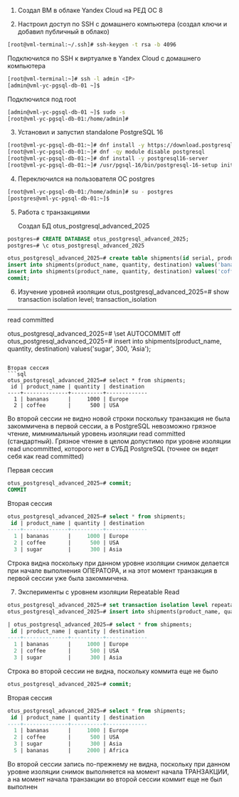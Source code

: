 1. Создал ВМ в облаке Yandex Cloud на РЕД ОС 8


2. Настроил доступ по SSH c домашнего компьютера (создал ключи и добавил публичный в облако)
```bash
[root@vml-terminal:~/.ssh]# ssh-keygen -t rsa -b 4096
```

   Подключился по SSH к виртуалке в Yandex Cloud с домашнего компьютера
```bash
[root@vml-terminal:~]# ssh -l admin <IP>
[admin@vml-yc-pgsql-db-01 ~]$
```

   Подключился под root
```bash
[admin@vml-yc-pgsql-db-01 ~]$ sudo -s
[root@vml-yc-pgsql-db-01:/home/admin]# 
```

3. Установил и запустил standalone PostgreSQL 16 
```bash
[root@vml-yc-pgsql-db-01:~]# dnf install -y https://download.postgresql.org/pub/repos/yum/reporpms/EL-8-x86_64/pgdg-redhat-repo-latest.noarch.rpm
[root@vml-yc-pgsql-db-01:~]# dnf -qy module disable postgresql
[root@vml-yc-pgsql-db-01:~]# dnf install -y postgresql16-server
[root@vml-yc-pgsql-db-01:~]# /usr/pgsql-16/bin/postgresql-16-setup initdb
```

4. Переключился на пользователя ОС postgres
```bash
[root@vml-yc-pgsql-db-01:/home/admin]# su - postgres
[postgres@vml-yc-pgsql-db-01:~]$ 
```

5. Работа с транзакциями

   Создал БД otus_postgresql_advanced_2025
```sql
postgres=# CREATE DATABASE otus_postgresql_advanced_2025;
postgres=# \c otus_postgresql_advanced_2025
```

```sql
otus_postgresql_advanced_2025=# create table shipments(id serial, product_name text, quantity int, destination text);
insert into shipments(product_name, quantity, destination) values('bananas', 1000, 'Europe');
insert into shipments(product_name, quantity, destination) values('coffee', 500, 'USA');
commit;
```

6. Изучение уровней изоляции
otus_postgresql_advanced_2025=# show transaction isolation level;
 transaction_isolation
-----------------------
 read committed

otus_postgresql_advanced_2025=# \set AUTOCOMMIT off
otus_postgresql_advanced_2025=# insert into shipments(product_name, quantity, destination) values('sugar', 300, 'Asia');
```

Вторая сессия
```sql
otus_postgresql_advanced_2025=# select * from shipments;
 id | product_name | quantity | destination
----+--------------+----------+-------------
  1 | bananas      |     1000 | Europe
  2 | coffee       |      500 | USA
```

Во второй сессии не видно новой строки поскольку транзакция не была закоммичена в первой сессии, 
а в PostgreSQL невозможно грязное чтение, мимнимальный уровень изоляции read committed (стандартный).
Грязное чтение в целом допустимо при уровне изоляции read uncommitted, которого нет в СУБД PostgreSQL (точнее он ведет себя как read committed)


Первая сессия
```sql
otus_postgresql_advanced_2025=# commit;
COMMIT
```


Вторая сессия
```sql
otus_postgresql_advanced_2025=# select * from shipments;
 id | product_name | quantity | destination
----+--------------+----------+-------------
  1 | bananas      |     1000 | Europe
  2 | coffee       |      500 | USA
  3 | sugar        |      300 | Asia
```

Строка видна поскольку при данном уровне изоляции снимок делается при начале выполнения ОПЕРАТОРА,
и на этот момент транзакция в первой сессии уже была закоммичена.



7. Эксперименты с уровнем изоляции Repeatable Read

```sql
otus_postgresql_advanced_2025=# set transaction isolation level repeatable read;
otus_postgresql_advanced_2025=# insert into shipments(product_name, quantity, destination) values('bananas', 2000, 'Africa');

| otus_postgresql_advanced_2025=# select * from shipments;
 id | product_name | quantity | destination
----+--------------+----------+-------------
  1 | bananas      |     1000 | Europe
  2 | coffee       |      500 | USA
  3 | sugar        |      300 | Asia
```
Строка во второй сессии не видна, поскольку коммита еще не было


```sql
otus_postgresql_advanced_2025=# commit;
```

Вторая сессия
```sql
otus_postgresql_advanced_2025=# select * from shipments;
 id | product_name | quantity | destination
----+--------------+----------+-------------
  1 | bananas      |     1000 | Europe
  2 | coffee       |      500 | USA
  3 | sugar        |      300 | Asia
  5 | bananas      |     2000 | Africa
```

Во второй сессии запись по-прежнему не видна, поскольку при данном уровне изоляции снимок выполняется на момент начала ТРАНЗАКЦИИ, 
а на момент начала транзакции во второй сессии коммит еще не был выполнен





